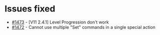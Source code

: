 # Issues fixed
- [#1473](https://gitlab.com/dragonshorn/D35E/-/issues/1473) - [V11 2.4.1] Level Progression don't work
- [#1472](https://gitlab.com/dragonshorn/D35E/-/issues/1472) - Cannot use multiple "Set" commands in a single special action
